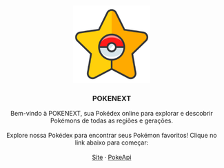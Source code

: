 <br />
<div align="center">
  <a href="https://raw.githubusercontent.com/matheus55391/pokenext/main/public/icon.png">
    <img src="https://raw.githubusercontent.com/matheus55391/pokenext/main/public/icon.png" alt="Logo" width="180" height="180">
  </a>

<h3 align="center">POKENEXT</h3>

  <p align="center">
    Bem-vindo à POKENEXT, sua Pokédex online para explorar e descobrir Pokémons de todas as regiões e gerações.
      <br /><br />
      Explore nossa Pokédex para encontrar seus Pokémon favoritos! Clique no link abaixo para começar:
    <br />
    <br />
    <a href="https://pokenext-brown-three.vercel.app/">Site</a>
    ·
    <a href="https://pokeapi.co/">PokeApi</a>
  </p>
</div>
